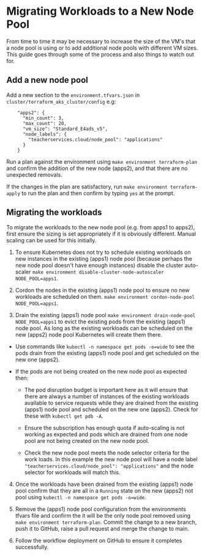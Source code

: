 # Migrating Workloads to a New Node Pool

From time to time it may be necessary to increase the size of the VM's that a node pool is using or to add additional node pools with different VM sizes. This guide goes through some of the process and also things to watch out for.

## Add a new node pool

Add a new section to the `environment.tfvars.json` in `cluster/terraform_aks_cluster/config` e.g:

```
    "apps2": {
      "min_count": 3,
      "max_count": 20,
      "vm_size": "Standard_E4ads_v5",
      "node_labels": {
        "teacherservices.cloud/node_pool": "applications"
      }
    }
```

Run a plan against the environment using `make environment terraform-plan` and confirm the addition of the new node (apps2), and that there are no unexpected removals.

If the changes in the plan are satisfactory, run `make environment terraform-apply` to run the plan and then confirm by typing `yes` at the prompt.

## Migrating the workloads

To migrate the workloads to the new node pool (e.g. from apps1 to apps2), first ensure the sizing is set appropriately if it is obviously different. Manual scaling can be used for this initially.

1. To ensure Kubernetes does not try to schedule existing workloads on new instances in the existing (apps1) node pool (because perhaps the new node pool doesn't have enough instances) disable the cluster auto-scaler `make environment disable-cluster-node-autoscaler NODE_POOL=apps1`.

2. Cordon the nodes in the existing (apps1) node pool to ensure no new workloads are scheduled on them. `make environment cordon-node-pool NODE_POOL=apps1`.

3. Drain the existing (apps1) node pool `make environment drain-node-pool NODE_POOL=apps1` to evict the existing pods from the existing (apps1) node pool. As long as the existing workloads can be scheduled on the new (apps2) node pool Kubernetes will create them there.

- Use commands like `kubectl -n namespace get pods -o=wide` to see the pods drain from the existing (apps1) node pool and get scheduled on the new one (apps2).

- If the pods are not being created on the new node pool as expected then:

    - The pod disruption budget is important here as it will ensure that there are always a number of instances of the existing workloads available to service requests while they are drained from the existing (apps1) node pool and scheduled on the new one (apps2). Check for these with `kubectl get pdb -A`.

    - Ensure the subscription has enough quota if auto-scaling is not working as expected and pods which are drained from one node pool are not being created on the new node pool.

    - Check the new node pool meets the node selector criteria for the work loads. In this example the new node pool will have a node label `"teacherservices.cloud/node_pool": "applications"` and the node selector for workloads will match this.

4. Once the workloads have been drained from the existing (apps1) node pool confirm that they are all in a `Running` state on the new (apps2) not pool using `kubectl -n namespace get pods -o=wide`.

5. Remove the (apps1) node pool configuration from the environments tfvars file and confirm the it will be the only node pool removed using `make environment terraform-plan`. Commit the change to a new branch, push it to GitHub, raise a pull request and merge the change to main.

6. Follow the workflow deployment on GitHub to ensure it completes successfully.
